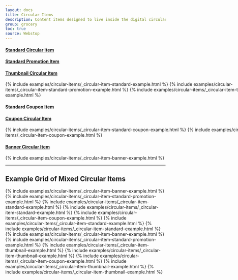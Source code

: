 ```yaml
---
layout: docs
title: Circular Items
description: Content items designed to live inside the digital circular.
group: grocery
toc: true
source: Webstop
---
```




<div class="wsg-example" style="min-width: 816px; max-width: 1221px;">
  <div class="row">
    <div class="col">
      <h4 class="text-center">
        <a href="/docs/grocery/circulars/standard-circular-item">
          Standard Circular Item
        </a>
       </h4>
    </div>
    <div class="col">
      <h4 class="text-center">
        <a href="/docs/grocery/circulars/standard-promotion-item">
          Standard Promotion Item
        </a>
       </h4>
    </div>
    <div class="col">
      <h4 class="text-center">
        <a href="/docs/grocery/circulars/Thumbnail-circular-item">
          Thumbnail Circular Item
        </a>
       </h4>
    </div>
  </div>

  <div class="row">
    {% include examples/circular-items/_circular-item-standard-example.html %}
    {% include examples/circular-items/_circular-item-standard-promotion-example.html %}
    {% include examples/circular-items/_circular-item-thumbnail-example.html %}
  </div>  
  
  <div class="row" style="min-width: 594px; max-width: 814px;">
    <div class="col">
      <h4 class="text-center">
        <a href="/docs/grocery/circulars/standard-coupon-item">
          Standard Coupon Item
        </a>
       </h4>
    </div>
    <div class="col">
      <h4 class="text-center">
        <a href="/docs/grocery/circulars/coupon-item">
          Coupon Circular Item
        </a>
       </h4>
    </div>
  </div>

  <div class="row">
    {% include examples/circular-items/_circular-item-standard-coupon-example.html %}
    {% include examples/circular-items/_circular-item-coupon-example.html %}
  </div>
  
  <h4 class="text-center">
    <a href="/docs/grocery/circulars/banner-item">
      Banner Circular Item
    </a>
  </h4>
  <div class="row">
     {% include examples/circular-items/_circular-item-banner-example.html %}
  </div>
</div>


---

## Example Grid of Mixed Circular Items

<div class="wsg-example">
  <div class="row">
    {% include examples/circular-items/_circular-item-banner-example.html %}
    {% include examples/circular-items/_circular-item-standard-promotion-example.html %}
    {% include examples/circular-items/_circular-item-standard-example.html %}
    {% include examples/circular-items/_circular-item-standard-example.html %}
    {% include examples/circular-items/_circular-item-coupon-example.html %}
    {% include examples/circular-items/_circular-item-standard-example.html %}
    {% include examples/circular-items/_circular-item-standard-example.html %}
    {% include examples/circular-items/_circular-item-banner-example.html %}
    {% include examples/circular-items/_circular-item-standard-promotion-example.html %}
    {% include examples/circular-items/_circular-item-thumbnail-example.html %}
    {% include examples/circular-items/_circular-item-thumbnail-example.html %}
    {% include examples/circular-items/_circular-item-coupon-example.html %}
    {% include examples/circular-items/_circular-item-thumbnail-example.html %}
    {% include examples/circular-items/_circular-item-thumbnail-example.html %}
  </div>
</div>
